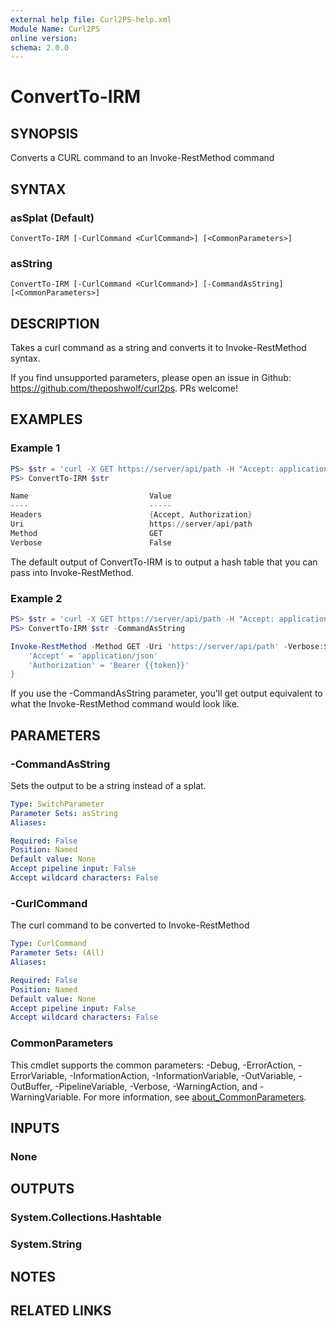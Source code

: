 ```yaml
---
external help file: Curl2PS-help.xml
Module Name: Curl2PS
online version:
schema: 2.0.0
---
```


# ConvertTo-IRM

## SYNOPSIS
Converts a CURL command to an Invoke-RestMethod command

## SYNTAX

### asSplat (Default)
```
ConvertTo-IRM [-CurlCommand <CurlCommand>] [<CommonParameters>]
```

### asString
```
ConvertTo-IRM [-CurlCommand <CurlCommand>] [-CommandAsString] [<CommonParameters>]
```

## DESCRIPTION
Takes a curl command as a string and converts it to Invoke-RestMethod syntax.

If you find unsupported parameters, please open an issue in Github: https://github.com/theposhwolf/curl2ps. PRs welcome!

## EXAMPLES

### Example 1
```powershell
PS> $str = 'curl -X GET https://server/api/path -H "Accept: application/json" -H "Authorization: Bearer {{token}}"'
PS> ConvertTo-IRM $str

Name                           Value
----                           -----
Headers                        {Accept, Authorization}
Uri                            https://server/api/path
Method                         GET
Verbose                        False
```

The default output of ConvertTo-IRM is to output a hash table that you can pass into Invoke-RestMethod.

### Example 2
```powershell
PS> $str = 'curl -X GET https://server/api/path -H "Accept: application/json" -H "Authorization: Bearer {{token}}"'
PS> ConvertTo-IRM $str -CommandAsString

Invoke-RestMethod -Method GET -Uri 'https://server/api/path' -Verbose:$false -Headers @{
    'Accept' = 'application/json'
    'Authorization' = 'Bearer {{token}}'
}
```

If you use the -CommandAsString parameter, you'll get output equivalent to what the Invoke-RestMethod command would look like.

## PARAMETERS

### -CommandAsString
Sets the output to be a string instead of a splat.

```yaml
Type: SwitchParameter
Parameter Sets: asString
Aliases:

Required: False
Position: Named
Default value: None
Accept pipeline input: False
Accept wildcard characters: False
```

### -CurlCommand
The curl command to be converted to Invoke-RestMethod

```yaml
Type: CurlCommand
Parameter Sets: (All)
Aliases:

Required: False
Position: Named
Default value: None
Accept pipeline input: False
Accept wildcard characters: False
```

### CommonParameters
This cmdlet supports the common parameters: -Debug, -ErrorAction, -ErrorVariable, -InformationAction, -InformationVariable, -OutVariable, -OutBuffer, -PipelineVariable, -Verbose, -WarningAction, and -WarningVariable. For more information, see [about_CommonParameters](http://go.microsoft.com/fwlink/?LinkID=113216).

## INPUTS

### None

## OUTPUTS

### System.Collections.Hashtable

### System.String

## NOTES

## RELATED LINKS
